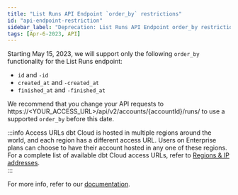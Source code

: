 ```yaml
---
title: "List Runs API Endpoint `order_by` restrictions"
id: "api-endpoint-restriction"
sidebar_label: "Deprecation: List Runs API Endpoint order_by restrictions"
tags: [Apr-6-2023, API]
---
```


Starting May 15, 2023, we will support only the following `order_by` functionality for the List Runs endpoint:

- `id` and `-id`
- `created_at` and `-created_at`
- `finished_at` and `-finished_at`

We recommend that you change your API requests to https://<YOUR_ACCESS_URL>/api/v2/accounts/{accountId}/runs/ to use a supported `order_by` before this date. 

 :::info Access URLs
dbt Cloud is hosted in multiple regions around the world, and each region has a different access URL. Users on Enterprise plans can choose to have their account hosted in any one of these regions. For a complete list of available dbt Cloud access URLs, refer to [Regions & IP addresses](/docs/cloud/about-cloud/regions-ip-addresses).   
:::

For more info, refer to our [documentation](/dbt-cloud/api-v2#tag/Runs/operation/listRunsForAccount).
